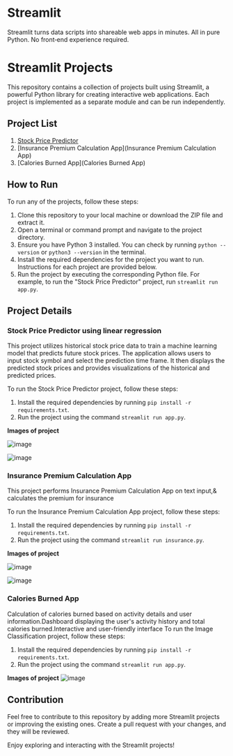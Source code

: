 # Streamlit
Streamlit turns data scripts into shareable web apps in minutes.
All in pure Python. No front‑end experience required.
# Streamlit Projects
This repository contains a collection of projects built using Streamlit, a powerful Python library for creating interactive web applications. Each project is implemented as a separate module and can be run independently.

## Project List

1. [Stock Price Predictor](#stock-price-predictor)
2. [Insurance Premium Calculation App](Insurance Premium Calculation App)
3. [Calories Burned App](Calories Burned App)
## How to Run

To run any of the projects, follow these steps:

1. Clone this repository to your local machine or download the ZIP file and extract it.
2. Open a terminal or command prompt and navigate to the project directory.
3. Ensure you have Python 3 installed. You can check by running `python --version` or `python3 --version` in the terminal.
4. Install the required dependencies for the project you want to run. Instructions for each project are provided below.
5. Run the project by executing the corresponding Python file. For example, to run the "Stock Price Predictor" project, run `streamlit run app.py`.

## Project Details

### Stock Price Predictor using linear regression

This project utilizes historical stock price data to train a machine learning model that predicts future stock prices. The application allows users to input stock symbol and select the prediction time frame. It then displays the predicted stock prices and provides visualizations of the historical and predicted prices.

To run the Stock Price Predictor project, follow these steps:

1. Install the required dependencies by running `pip install -r requirements.txt`.
2. Run the project using the command `streamlit run app.py`.

**Images of project**

![image](https://github.com/kunal-nathani/Streamlit/assets/48233889/b3503089-b5e4-405b-892e-35b2902cd3fe)


![image](https://github.com/kunal-nathani/Streamlit/assets/48233889/44e1e466-2d94-4eb9-8da7-eac941b8a8eb)


### Insurance Premium Calculation App

This project performs Insurance Premium Calculation App on text input,& calculates the premium for insurance

To run the Insurance Premium Calculation App project, follow these steps:

1. Install the required dependencies by running `pip install -r requirements.txt`.
2. Run the project using the command `streamlit run insurance.py`.


**Images of project**


![image](https://github.com/kunal-nathani/Streamlit/assets/48233889/2353b753-0685-4d59-bad5-ebc9e85cc4b1)


![image](https://github.com/kunal-nathani/Streamlit/assets/48233889/194ced47-a8d2-4f70-abe5-192442e6dacd)

### Calories Burned App
Calculation of calories burned based on activity details and user information.Dashboard displaying the user's activity history and total calories burned.Interactive and user-friendly interface
To run the Image Classification project, follow these steps:

1. Install the required dependencies by running `pip install -r requirements.txt`.
2. Run the project using the command `streamlit run app.py`.

**Images of project**
![image](https://github.com/kunal-nathani/Streamlit/assets/48233889/bf2beb45-75b3-4ee4-ab38-33731e60e3b7)


## Contribution

Feel free to contribute to this repository by adding more Streamlit projects or improving the existing ones. Create a pull request with your changes, and they will be reviewed.

Enjoy exploring and interacting with the Streamlit projects!
